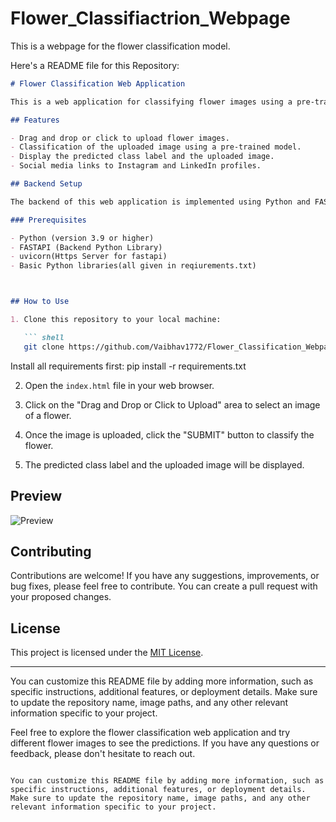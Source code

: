 # Flower_Classifiactrion_Webpage
This is a webpage for the flower classification model.

Here's a README file for this Repository:

```markdown
# Flower Classification Web Application

This is a web application for classifying flower images using a pre-trained model. Users can upload an image of a flower, and the application will predict the class of the flower among 10 different flower speices.

## Features

- Drag and drop or click to upload flower images.
- Classification of the uploaded image using a pre-trained model.
- Display the predicted class label and the uploaded image.
- Social media links to Instagram and LinkedIn profiles.

## Backend Setup

The backend of this web application is implemented using Python and FASTAPI.

### Prerequisites

- Python (version 3.9 or higher)
- FASTAPI (Backend Python Library)
- uvicorn(Https Server for fastapi)
- Basic Python libraries(all given in reqiurements.txt)



## How to Use

1. Clone this repository to your local machine:

   ``` shell
   git clone https://github.com/Vaibhav1772/Flower_Classification_Webpage.git
   ```
   Install all requirements first:
   pip install -r requirements.txt

2. Open the `index.html` file in your web browser.

3. Click on the "Drag and Drop or Click to Upload" area to select an image of a flower.

4. Once the image is uploaded, click the "SUBMIT" button to classify the flower.

5. The predicted class label and the uploaded image will be displayed.

## Preview

![Preview](preview.png)

## Contributing

Contributions are welcome! If you have any suggestions, improvements, or bug fixes, please feel free to contribute. You can create a pull request with your proposed changes.

## License

This project is licensed under the [MIT License](LICENSE).

---

You can customize this README file by adding more information, such as specific instructions, additional features, or deployment details. Make sure to update the repository name, image paths, and any other relevant information specific to your project.


Feel free to explore the flower classification web application and try different flower images to see the predictions. If you have any questions or feedback, please don't hesitate to reach out.
```

You can customize this README file by adding more information, such as specific instructions, additional features, or deployment details. Make sure to update the repository name, image paths, and any other relevant information specific to your project.
